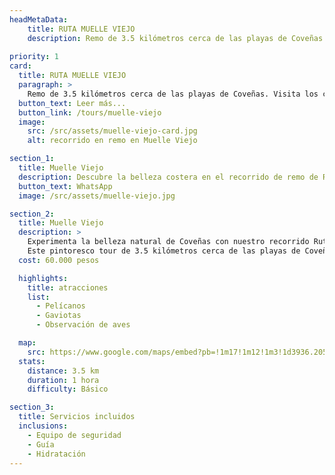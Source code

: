 ```yaml
---
headMetaData: 
    title: RUTA MUELLE VIEJO 
    description: Remo de 3.5 kilómetros cerca de las playas de Coveñas. Visita los cimientos del muelle viejo de Ecopetrol, poblado por pelícanos y gaviotas. 
    
priority: 1
card:
  title: RUTA MUELLE VIEJO
  paragraph: >
    Remo de 3.5 kilómetros cerca de las playas de Coveñas. Visita los cimientos del muelle viejo de Ecopetrol, poblado por pelícanos y gaviotas.
  button_text: Leer más...
  button_link: /tours/muelle-viejo
  image:
    src: /src/assets/muelle-viejo-card.jpg
    alt: recorrido en remo en Muelle Viejo

section_1:
  title: Muelle Viejo
  description: Descubre la belleza costera en el recorrido de remo de Ruta Muelle Viejo
  button_text: WhatsApp
  image: /src/assets/muelle-viejo.jpg

section_2:
  title: Muelle Viejo
  description: >
    Experimenta la belleza natural de Coveñas con nuestro recorrido Ruta Muelle Viejo.
    Este pintoresco tour de 3.5 kilómetros cerca de las playas de Coveñas te lleva a los restos del antiguo muelle de Ecopetrol. El muelle siempre está poblado por pelícanos, gaviotas y otros pájaros, convirtiéndolo en un lugar perfecto para los amantes de la observación de aves.
  cost: 60.000 pesos

  highlights:
    title: atracciones
    list:
      - Pelícanos
      - Gaviotas
      - Observación de aves 

  map:
    src: https://www.google.com/maps/embed?pb=!1m17!1m12!1m3!1d3936.2059757100983!2d-75.675461!3d9.403315!2m3!1f0!2f0!3f0!3m2!1i1024!2i768!4f13.1!3m2!1m1!2zOcKwMjQnMTEuOSJOIDc1wrA0MCczMS43Ilc!5e0!3m2!1sen!2sco!4v1707223030348!5m2!1sen!2sco
  stats:
    distance: 3.5 km
    duration: 1 hora
    difficulty: Básico

section_3:
  title: Servicios incluidos
  inclusions:
    - Equipo de seguridad
    - Guía
    - Hidratación
---
```

